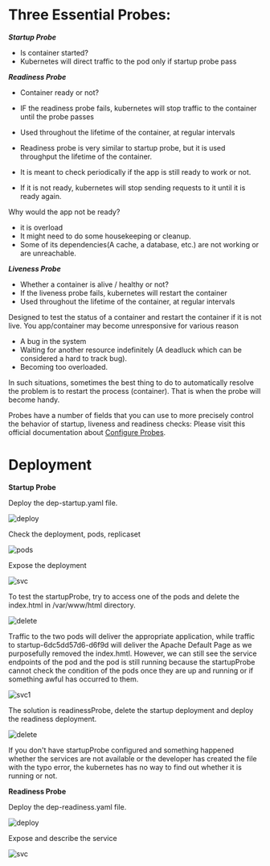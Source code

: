 # **Three Essential Probes:**

***Startup Probe***

- Is container started?
- Kubernetes will direct traffic to the pod only if startup probe pass

***Readiness Probe***

- Container ready or not?
- IF the readiness probe fails, kubernetes will stop traffic to the container until the probe passes
- Used throughout the lifetime of the container, at regular intervals

- Readiness probe is very similar to startup probe, but it is used throughput the lifetime of the container.
- It is meant to check periodically if the app is still ready to work or not.
- If it is not ready, kubernetes will stop sending requests to it until it is ready again.

Why would the app not be ready?

- it is overload
- It might need to do some housekeeping or cleanup.
- Some of its dependencies(A cache, a database, etc.) are not working or are unreachable.

***Liveness Probe***

- Whether a container is alive / healthy or not?
- If the liveness probe fails, kubernetes will restart the container
- Used throughout the lifetime of the container, at regular intervals

Designed to test the status of a container and restart the container if it is not live. You app/container may become unresponsive for various reason

- A bug in the system
- Waiting for another resource indefinitely (A deadluck which can be considered a hard to track bug).
- Becoming too overloaded.

In such situations, sometimes the best thing to do to automatically resolve the problem is to restart the process (container). That is when the probe will become handy.



Probes have a number of fields that you can use to more precisely control the behavior of startup, liveness and readiness checks: 
Please visit this official documentation about [Configure Probes](https://kubernetes.io/docs/tasks/configure-pod-container/configure-liveness-readiness-startup-probes/#configure-probes).


# **Deployment**

**Startup Probe**

Deploy the dep-startup.yaml file.

![deploy](https://github.com/lherbeng/autoheal-blueprint/assets/72662912/cd344b44-ba95-4459-ba7a-dc4cedc5dc5e)

Check the deployment, pods, replicaset

![pods](https://github.com/lherbeng/autoheal-blueprint/assets/72662912/bc5add41-80b3-479e-a287-73cedba620ab)

Expose the deployment

![svc](https://github.com/lherbeng/autoheal-blueprint/assets/72662912/fa42566b-879e-4341-b2e7-92e30f3f9031)

To test the startupProbe, try to access one of the pods and delete the index.html in /var/www/html directory.

![delete](https://github.com/lherbeng/autoheal-blueprint/assets/72662912/d48a779a-24de-43a7-bc10-a05674f09824)

Traffic to the two pods will deliver the appropriate application, while traffic to startup-6dc5dd57d6-d6f9d will deliver the Apache Default Page as we purposefully removed the index.hmtl. However, we can still see the service endpoints of the pod and the pod is still running because the startupProbe cannot check the condition of the pods once they are up and running or if something awful has occurred to them. 

![svc1](https://github.com/lherbeng/autoheal-blueprint/assets/72662912/d160d1f9-a765-45e6-ae09-79b523e00a24)

The solution is readinessProbe, delete the startup deployment and deploy the readiness deployment.

![delete](https://github.com/lherbeng/autoheal-blueprint/assets/72662912/949ac623-725d-4b13-b71b-186f43371659)

If you don't have startupProbe configured and something happened whether the services are not available or the developer has created the file with the typo error, the kubernetes has no way to find out whether it is running or not.

**Readiness Probe**

Deploy the dep-readiness.yaml file.

![deploy](https://github.com/lherbeng/autoheal-blueprint/assets/72662912/15810085-6108-4645-a21f-5605becf2033)

Expose and describe the service

![svc](https://github.com/lherbeng/autoheal-blueprint/assets/72662912/b4cf72f3-e980-4773-9eae-2364052db9c1)




